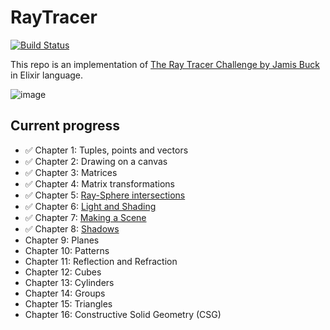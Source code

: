 # RayTracer

[![Build Status](https://travis-ci.com/Bajena/the-ray-tracer-challenge.svg?branch=master)](https://travis-ci.com/Bajena/the-ray-tracer-challenge)

This repo is an implementation of [The Ray Tracer Challenge by Jamis Buck](https://pragprog.com/book/jbtracer/the-ray-tracer-challenge) in Elixir language.

![image](https://user-images.githubusercontent.com/5732023/77826309-ea251100-710e-11ea-9e7f-f6fdee105f0b.png)

## Current progress
- ✅ Chapter 1: Tuples, points and vectors
- ✅ Chapter 2: Drawing on a canvas
- ✅ Chapter 3: Matrices
- ✅ Chapter 4: Matrix transformations
- ✅ Chapter 5: [Ray-Sphere intersections](https://user-images.githubusercontent.com/5732023/78502886-b035b980-7763-11ea-8afc-c04eb0d738f3.png)
- ✅ Chapter 6: [Light and Shading](https://user-images.githubusercontent.com/5732023/78503621-1a505d80-7768-11ea-9f26-3c52ae5eb153.png)
- ✅ Chapter 7: [Making a Scene](https://user-images.githubusercontent.com/5732023/79645024-eb48db80-81ac-11ea-95d9-4a32cbed9ec4.png)
- ✅ Chapter 8: [Shadows](https://user-images.githubusercontent.com/5732023/80308290-6ffbb100-87ce-11ea-8cf5-f173ea40864a.png)
- Chapter 9: Planes
- Chapter 10: Patterns
- Chapter 11: Reflection and Refraction
- Chapter 12: Cubes
- Chapter 13: Cylinders
- Chapter 14: Groups
- Chapter 15: Triangles
- Chapter 16: Constructive Solid Geometry (CSG)
